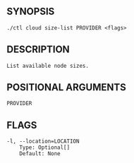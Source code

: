 ## SYNOPSIS
    ./ctl cloud size-list PROVIDER <flags>
 
## DESCRIPTION
    List available node sizes.
 
## POSITIONAL ARGUMENTS
    PROVIDER
 
## FLAGS
    -l, --location=LOCATION
        Type: Optional[]
        Default: None
